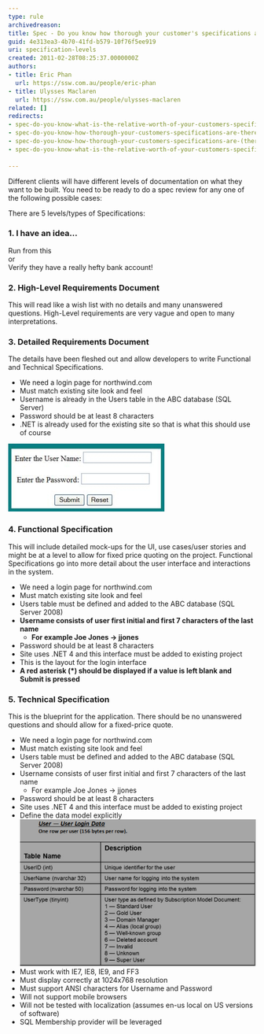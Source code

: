 ```yaml
---
type: rule
archivedreason: 
title: Spec - Do you know how thorough your customer's specifications are?
guid: 4e313ea3-4b70-41fd-b579-10f76f5ee919
uri: specification-levels
created: 2011-02-28T08:25:37.0000000Z
authors:
- title: Eric Phan
  url: https://ssw.com.au/people/eric-phan
- title: Ulysses Maclaren
  url: https://ssw.com.au/people/ulysses-maclaren
related: []
redirects:
- spec-do-you-know-what-is-the-relative-worth-of-your-customers-specifications-(there-are-5-levels)
- spec-do-you-know-how-thorough-your-customers-specifications-are-there-are-5-levels
- spec-do-you-know-how-thorough-your-customers-specifications-are-(there-are-5-levels)
- spec-do-you-know-what-is-the-relative-worth-of-your-customers-specifications-there-are-5-levels

---
```


Different clients will have different levels of documentation on what they want to be built. You need to be ready to do a spec review for any one of the following possible cases:

<!--endintro-->

There are 5 levels/types of Specifications:

### 1. I have an idea...

Run from this   
or    
Verify they have a really hefty bank account!

### 2. High-Level Requirements Document

This will read like a wish list with no details and many unanswered questions. High-Level requirements are very vague and open to many interpretations. 

### 3. Detailed Requirements Document

The details have been fleshed out and allow developers to write Functional and Technical Specifications.

* We need a login page for northwind.com
* Must match existing site look and feel
* Username is already in the Users table in the ABC database (SQL Server)
* Password should be at least 8 characters
* .NET is already used for the existing site so that is what this should use of course

![Figure: Detailed Requirements have more of the details you want](LoginInterface.jpg)

### 4. Functional Specification

This will include detailed mock-ups for the UI, use cases/user stories and might be at a level to allow for fixed price quoting on the project. Functional Specifications go into more detail about the user interface and interactions in the system.

* We need a login page for northwind.com
* Must match existing site look and feel
* Users table must be defined and added to the ABC database (SQL Server 2008)
* **Username consists of user first initial and first 7 characters of the last name** 
  - **For example Joe Jones -&gt; jjones**
* Password should be at least 8 characters
* Site uses .NET 4 and this interface must be added to existing project
* This is the layout for the login interface
* **A red asterisk (\*) should be displayed if a value is left blank and Submit is pressed** 

### 5. Technical Specification

This is the blueprint for the application. There should be no unanswered questions and should allow for a fixed-price quote.

* We need a login page for northwind.com
* Must match existing site look and feel
* Users table must be defined and added to the ABC database (SQL Server 2008)
* Username consists of user first initial and first 7 characters of the last name
  * For example Joe Jones -&gt; jjones
* Password should be at least 8 characters
* Site uses .NET 4 and this interface must be added to existing project
* Define the data model explicitly   
  ![](Table.jpg)
* Must work with IE7, IE8, IE9, and FF3
* Must display correctly at 1024x768 resolution
* Must support ANSI characters for Username and Password
* Will not support mobile browsers
* Will not be tested with localization (assumes en-us local on US versions of software)
* SQL Membership provider will be leveraged
